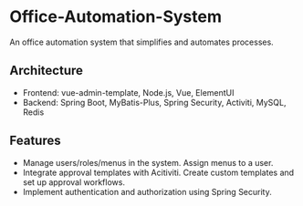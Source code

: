 # Office-Automation-System

An office automation system that simplifies and automates processes.

## Architecture
- Frontend: vue-admin-template, Node.js, Vue, ElementUI
- Backend: Spring Boot, MyBatis-Plus, Spring Security, Activiti, MySQL, Redis

## Features
- Manage users/roles/menus in the system. Assign menus to a user.
- Integrate approval templates with Acitiviti. Create custom templates and set up approval workflows.
- Implement authentication and authorization using Spring Security.
